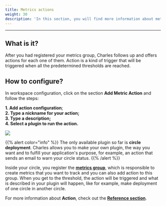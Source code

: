 ```yaml
---
title: Metrics actions
weight: 30
description: 'In this section, you will find more information about metrics'' actions.'
---
```


---

## What is it? 

After you had registered your metrics group, Charles follows up and offers actions for each one of them. Action is a kind of trigger that will be triggered when all the predetermined thresholds are reached.

## How to configure? 

In workspace configuration, click on the section **Add Metric Action** and follow the steps: 

**1. Add action configuration**;  
**2. Type a nickname for your action;  
3. Type a description;  
4. Select a plugin to run the action.** 

![](//workspace_metricaction%20%281%29.gif)

{{% alert color="info" %}}
The only available plugin so far is **circle deployment**. Charles allows you to make your own plugin, the way you want and to fulfill your application's purpose, for example, an action that sends an email to warn your circle status.
{{% /alert %}}

Inside your circle, you register the [**metrics group**](../../../../reference/metrics/metrics-group), which is responsible to create metrics that you want to track and you can also add action to this group. When you get to the threshold, the action will be triggered and what is described in your plugin will happen, like for example, make deployment of one circle in another circle. 

For more information about **Action**, check out the [**Reference section**](../../../reference/metrics/action).
